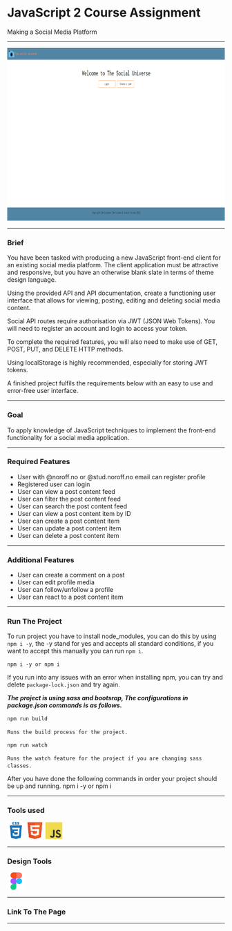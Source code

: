 <div>
  <h1> JavaScript 2 Course Assignment</h1>
  <p>Making a Social Media Platform </p>
 </div>
 
 ---

<div>
  <img src="https://github.com/Christonn93/javascript-2-Noroff/blob/pjatte/CA.png"width="1200" height="400"/> </img>
</div>

 ---
 
### Brief
<p>
  You have been tasked with producing a new JavaScript front-end client for an existing social media platform. The client application must be attractive and        responsive, but you have an otherwise blank slate in terms of theme design language.

  Using the provided API and API documentation, create a functioning user interface that allows for viewing, posting, editing and deleting social media content.

  Social API routes require authorisation via JWT (JSON Web Tokens). You will need to register an account and login to access your token.

  To complete the required features, you will also need to make use of GET, POST, PUT, and DELETE HTTP methods.

  Using localStorage is highly recommended, especially for storing JWT tokens.

  A finished project fulfils the requirements below with an easy to use and error-free user interface.
</p>

 ---
 
### Goal
<p>
  To apply knowledge of JavaScript techniques to implement the front-end functionality for a social media application.
</p>
 
 ---
 
### Required Features
<p>

- User with @noroff.no or @stud.noroff.no email can register profile
- Registered user can login
- User can view a post content feed
- User can filter the post content feed
- User can search the post content feed
- User can view a post content item by ID
- User can create a post content item
- User can update a post content item
- User can delete a post content item

</p>
 
 ---
 
### Additional Features
<p>

- User can create a comment on a post
- User can edit profile media
- User can follow/unfollow a profile
- User can react to a post content item

</p>

---

### Run The Project
To run project you have to install node_modules, you can do this by using `npm i -y`, the -y stand for yes and accepts all standard conditions, if you want to accept this manually you can run `npm i`.
```
npm i -y or npm i
```
If you run into any issues with an error when installing npm, you can try and delete `package-lock.json` and try again.

***The project is using sass and bootsrap, The configurations in package.json commands is as follows.***

```
npm run build
```
`Runs the build process for the project.`
```
npm run watch
```
`Runs the watch feature for the project if you are changing sass classes.`

After you have done the following commands in order your project should be up and running.
npm i -y or npm i

---

### Tools used
<div>
  <img src="https://github.com/devicons/devicon/blob/master/icons/css3/css3-plain-wordmark.svg"  title="CSS3" alt="CSS" width="40" height="40"/>
  <img src="https://github.com/devicons/devicon/blob/master/icons/html5/html5-original.svg" title="HTML5" alt="HTML" width="40" height="40"/>
  <img src="https://github.com/devicons/devicon/blob/master/icons/javascript/javascript-original.svg" title="JavaScript" alt="JS" width="40" height="40"/>
</div>

---

### Design Tools
<p>
  <img src="https://github.com/devicons/devicon/blob/master/icons/figma/figma-original.svg" title="XD" alt="XD" width="40" height="40"/>&nbsp;
</p>

---

### Link To The Page
<div>
</div>

---


